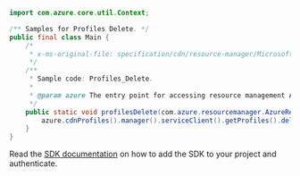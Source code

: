 ```java
import com.azure.core.util.Context;

/** Samples for Profiles Delete. */
public final class Main {
    /*
     * x-ms-original-file: specification/cdn/resource-manager/Microsoft.Cdn/stable/2021-06-01/examples/Profiles_Delete.json
     */
    /**
     * Sample code: Profiles_Delete.
     *
     * @param azure The entry point for accessing resource management APIs in Azure.
     */
    public static void profilesDelete(com.azure.resourcemanager.AzureResourceManager azure) {
        azure.cdnProfiles().manager().serviceClient().getProfiles().delete("RG", "profile1", Context.NONE);
    }
}
```

Read the [SDK documentation](https://github.com/Azure/azure-sdk-for-java/blob/azure-resourcemanager_2.15.0/sdk/resourcemanager/azure-resourcemanager/README.md) on how to add the SDK to your project and authenticate.
